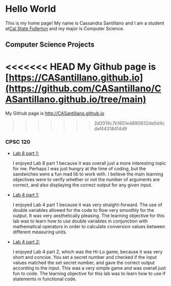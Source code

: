 # Hello World

This is my home page! My name is Cassandra Santillano and I am a student at[Cal State Fullerton](http://www.fullerton.edu/) and my major is Computer Science.

## Computer Science Projects

<<<<<<< HEAD
My Github page is [https://CASantillano.github.io](https://github.com/CASantillano/CASantillano.github.io/tree/main)
=======
My Github page is http://CASantillano.github.io
>>>>>>> 2d2019c7b1651e4890832de5d4cdaf44318414d9

### CPSC 120

* [Lab 8 part 1:](https://csufullerton.instructure.com/courses/3445940/assignments/35652804)

    I enjoyed Lab 8 part 1 because it was overall just a more interesting topic for me. Perhaps I was just hungry at the time of coding, but the sandwiches were a fun mad lib to work with. I believe the main learning objectives were to verify whether or not the number of arguments are correct, and also displaying the correct output for any given input.


* [Lab 4 part 1:](https://csufullerton.instructure.com/courses/3445940/assignments/35652795)

    I enjoyed Lab 4 part 1 because it was very straight-forward. The use of double variables allowed for the code to flow very smoothly for the output. It was very aesthetically pleasing. The learning objective for this lab was to learn how to use double variables in conjunction with mathematical operators in order to calculate conversion values between different measuring units.

* [Lab 4 part 2:](https://csufullerton.instructure.com/courses/3445940/assignments/35652795)

    I enjoyed Lab 4 part 2, which was the Hi-Lo game, because it was very short and concise. You set a secret number and checked if the input values matched the set secret number, and gave the correct output according to the input. This was a very simple game and was overall just fun to code. The learning objective for this lab was to learn how to use if statements in functional code.
